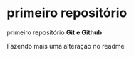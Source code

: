 # primeiro repositório
 primeiro repositório **Git e Github**

 Fazendo mais uma alteração no readme
